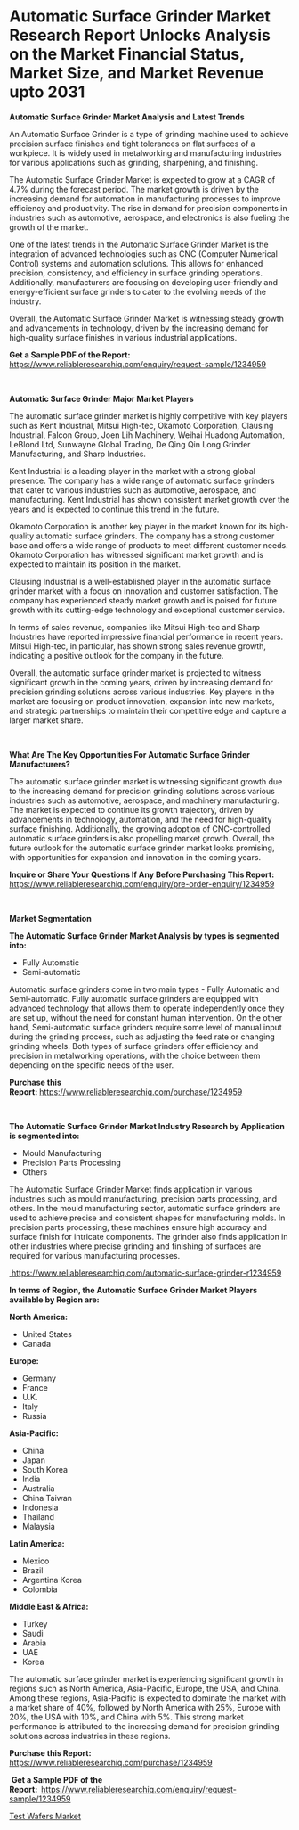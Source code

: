 <p><h1>Automatic Surface Grinder Market Research Report Unlocks Analysis on the Market Financial Status, Market Size, and Market Revenue upto 2031</h1></p><p><strong>Automatic Surface Grinder Market Analysis and Latest Trends</strong></p>
<p><p>An Automatic Surface Grinder is a type of grinding machine used to achieve precision surface finishes and tight tolerances on flat surfaces of a workpiece. It is widely used in metalworking and manufacturing industries for various applications such as grinding, sharpening, and finishing.</p><p>The Automatic Surface Grinder Market is expected to grow at a CAGR of 4.7% during the forecast period. The market growth is driven by the increasing demand for automation in manufacturing processes to improve efficiency and productivity. The rise in demand for precision components in industries such as automotive, aerospace, and electronics is also fueling the growth of the market.</p><p>One of the latest trends in the Automatic Surface Grinder Market is the integration of advanced technologies such as CNC (Computer Numerical Control) systems and automation solutions. This allows for enhanced precision, consistency, and efficiency in surface grinding operations. Additionally, manufacturers are focusing on developing user-friendly and energy-efficient surface grinders to cater to the evolving needs of the industry.</p><p>Overall, the Automatic Surface Grinder Market is witnessing steady growth and advancements in technology, driven by the increasing demand for high-quality surface finishes in various industrial applications.</p></p>
<p><strong>Get a Sample PDF of the Report:&nbsp;</strong> <a href="https://www.reliableresearchiq.com/enquiry/request-sample/1234959">https://www.reliableresearchiq.com/enquiry/request-sample/1234959</a></p>
<p>&nbsp;</p>
<p><strong>Automatic Surface Grinder Major Market Players</strong></p>
<p><p>The automatic surface grinder market is highly competitive with key players such as Kent Industrial, Mitsui High-tec, Okamoto Corporation, Clausing Industrial, Falcon Group, Joen Lih Machinery, Weihai Huadong Automation, LeBlond Ltd, Sunwayne Global Trading, De Qing Qin Long Grinder Manufacturing, and Sharp Industries.</p><p>Kent Industrial is a leading player in the market with a strong global presence. The company has a wide range of automatic surface grinders that cater to various industries such as automotive, aerospace, and manufacturing. Kent Industrial has shown consistent market growth over the years and is expected to continue this trend in the future.</p><p>Okamoto Corporation is another key player in the market known for its high-quality automatic surface grinders. The company has a strong customer base and offers a wide range of products to meet different customer needs. Okamoto Corporation has witnessed significant market growth and is expected to maintain its position in the market.</p><p>Clausing Industrial is a well-established player in the automatic surface grinder market with a focus on innovation and customer satisfaction. The company has experienced steady market growth and is poised for future growth with its cutting-edge technology and exceptional customer service.</p><p>In terms of sales revenue, companies like Mitsui High-tec and Sharp Industries have reported impressive financial performance in recent years. Mitsui High-tec, in particular, has shown strong sales revenue growth, indicating a positive outlook for the company in the future.</p><p>Overall, the automatic surface grinder market is projected to witness significant growth in the coming years, driven by increasing demand for precision grinding solutions across various industries. Key players in the market are focusing on product innovation, expansion into new markets, and strategic partnerships to maintain their competitive edge and capture a larger market share.</p></p>
<p>&nbsp;</p>
<p><strong>What Are The Key Opportunities For Automatic Surface Grinder Manufacturers?</strong></p>
<p><p>The automatic surface grinder market is witnessing significant growth due to the increasing demand for precision grinding solutions across various industries such as automotive, aerospace, and machinery manufacturing. The market is expected to continue its growth trajectory, driven by advancements in technology, automation, and the need for high-quality surface finishing. Additionally, the growing adoption of CNC-controlled automatic surface grinders is also propelling market growth. Overall, the future outlook for the automatic surface grinder market looks promising, with opportunities for expansion and innovation in the coming years.</p></p>
<p><strong>Inquire or Share Your Questions If Any Before Purchasing This Report:</strong> <a href="https://www.reliableresearchiq.com/enquiry/pre-order-enquiry/1234959">https://www.reliableresearchiq.com/enquiry/pre-order-enquiry/1234959</a></p>
<p>&nbsp;</p>
<p><strong>Market Segmentation</strong></p>
<p><strong>The Automatic Surface Grinder Market Analysis by types is segmented into:</strong></p>
<p><ul><li>Fully Automatic</li><li>Semi-automatic</li></ul></p>
<p><p>Automatic surface grinders come in two main types - Fully Automatic and Semi-automatic. Fully automatic surface grinders are equipped with advanced technology that allows them to operate independently once they are set up, without the need for constant human intervention. On the other hand, Semi-automatic surface grinders require some level of manual input during the grinding process, such as adjusting the feed rate or changing grinding wheels. Both types of surface grinders offer efficiency and precision in metalworking operations, with the choice between them depending on the specific needs of the user.</p></p>
<p><strong>Purchase this Report:&nbsp;</strong><a href="https://www.reliableresearchiq.com/purchase/1234959">https://www.reliableresearchiq.com/purchase/1234959</a></p>
<p>&nbsp;</p>
<p><strong>The Automatic Surface Grinder Market Industry Research by Application is segmented into:</strong></p>
<p><ul><li>Mould Manufacturing</li><li>Precision Parts Processing</li><li>Others</li></ul></p>
<p><p>The Automatic Surface Grinder Market finds application in various industries such as mould manufacturing, precision parts processing, and others. In the mould manufacturing sector, automatic surface grinders are used to achieve precise and consistent shapes for manufacturing molds. In precision parts processing, these machines ensure high accuracy and surface finish for intricate components. The grinder also finds application in other industries where precise grinding and finishing of surfaces are required for various manufacturing processes.</p></p>
<p><a href="https://www.reliableresearchiq.com/automatic-surface-grinder-r1234959">&nbsp;https://www.reliableresearchiq.com/automatic-surface-grinder-r1234959</a></p>
<p><strong>In terms of Region, the Automatic Surface Grinder Market Players available by Region are:</strong></p>
<p>
    <p> <strong> North America: </strong>
        <ul>
            <li>United States</li>
            <li>Canada</li>
        </ul>
        </p> 
    <p> <strong> Europe: </strong>
        <ul>
            <li>Germany</li>
            <li>France</li>
            <li>U.K.</li>
            <li>Italy</li>
            <li>Russia</li>
        </ul>
        </p> 
    <p> <strong> Asia-Pacific: </strong>
        <ul>
            <li>China</li>
            <li>Japan</li>
            <li>South Korea</li>
            <li>India</li>
            <li>Australia</li>
            <li>China Taiwan</li>
            <li>Indonesia</li>
            <li>Thailand</li>
            <li>Malaysia</li>
        </ul>
        </p> 
    <p> <strong> Latin America: </strong>
        <ul>
            <li>Mexico</li>
            <li>Brazil</li>
            <li>Argentina Korea</li>
            <li>Colombia</li>
        </ul>
        </p> 
    <p> <strong> Middle East & Africa: </strong>
        <ul>
            <li>Turkey</li>
            <li>Saudi</li>
            <li>Arabia</li>
            <li>UAE</li>
            <li>Korea</li>
        </ul>
    </p>
    </p>
<p><p>The automatic surface grinder market is experiencing significant growth in regions such as North America, Asia-Pacific, Europe, the USA, and China. Among these regions, Asia-Pacific is expected to dominate the market with a market share of 40%, followed by North America with 25%, Europe with 20%, the USA with 10%, and China with 5%. This strong market performance is attributed to the increasing demand for precision grinding solutions across industries in these regions.</p></p>
<p><strong>Purchase this Report: </strong><a href="https://www.reliableresearchiq.com/purchase/1234959">https://www.reliableresearchiq.com/purchase/1234959</a></p>
<p>&nbsp;<strong>Get a Sample PDF of the Report:&nbsp;&nbsp;</strong><a href="https://www.reliableresearchiq.com/enquiry/request-sample/1234959">https://www.reliableresearchiq.com/enquiry/request-sample/1234959</a></p>
<p><strong></strong></p>
<p><p><a href="https://github.com/avakerr6577/Market-Research-Report-List-1/blob/main/test-wafers-market.md">Test Wafers Market</a></p></p>